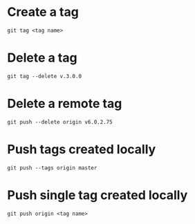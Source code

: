 
# Create a tag

```
git tag <tag name>
```

# Delete a tag

```
git tag --delete v.3.0.0
```

# Delete a remote tag

```
git push --delete origin v6.0.2.75
```

# Push tags created locally
```
git push --tags origin master
```

# Push single tag created locally

```
git push origin <tag name>
```

